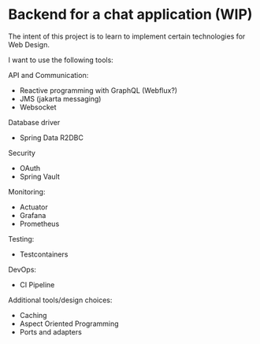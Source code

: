 # Backend for a chat application (WIP)

The intent of this project is to learn to implement certain technologies for Web Design.

I want to use the following tools:

API and Communication:
- Reactive programming with GraphQL (Webflux?)
- JMS (jakarta messaging)
- Websocket

Database driver
- Spring Data R2DBC

Security
- OAuth
- Spring Vault

Monitoring:
- Actuator
- Grafana
- Prometheus

Testing:
- Testcontainers

DevOps:
- CI Pipeline

Additional tools/design choices:
- Caching
- Aspect Oriented Programming
- Ports and adapters
